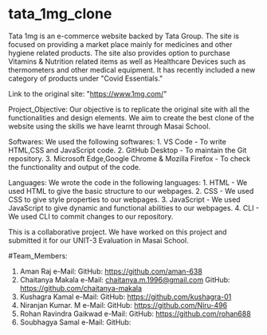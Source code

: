 # tata_1mg_clone

Tata 1mg is an e-commerce website backed by Tata Group. The site is focused on providing a market place mainly for medicines and other hygiene related products. The site also provides option to purchase Vitamins & Nutrition related items as well as Healthcare Devices such as thermometers and other medical equipment. It has recently included a new category of products under "Covid Essentials."

Link to the original site: "https://www.1mg.com/"

Project_Objective: Our objective is to replicate the original site with all the functionalities and design elements. We aim to create the best clone of the website using the skills we have learnt through Masai School.

Softwares:
	We used the following softwares: 
    1. VS Code - To write HTML,CSS and JavaScript code. 
    2. GitHub Desktop - To maintain the Git repository. 
    3. Microsoft Edge,Google Chrome & Mozilla Firefox - To check the functionality and output of the code.

Languages:
	We wrote the code in the following languages: 
		1. HTML - We used HTML to give the basic structure to our webpages. 
    2. CSS - We used CSS to give style properties to our webpages. 
    3. JavaScript - We used JavaScript to give dynamic and functional abilities to our webpages. 
    4. CLI - We used CLI to commit changes to our repository.

This is a collaborative project. We have worked on this project and submitted it for our UNIT-3 Evaluation in Masai School.

#Team_Members: 
  1. Aman Raj
    e-Mail:
    GitHub: https://github.com/aman-638 
  2. Chaitanya Makala
    e-Mail: chaitanya.m.1996@gmail.com
    GitHub: https://github.com/chaitanya-makala 
  3. Kushagra Kamal
    e-Mail:
    GitHub: https://github.com/kushagra-01 
  4. Niranjan Kumar. M
    e-Mail:
    GitHub: https://github.com/Niru-496 
  5. Rohan Ravindra Gaikwad
    e-Mail:
    GitHub: https://github.com/rohan688 
  6. Soubhagya Samal
    e-Mail:
    GitHub:
